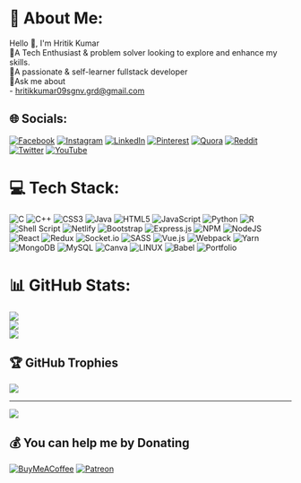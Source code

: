 # 💫 About Me:
Hello 👋, I'm Hritik Kumar<br>🚀A Tech Enthusiast & problem solver looking to explore and enhance my skills.<br>🚀A passionate & self-learner fullstack developer<br>🚀Ask me about<br>- hritikkumar09sgnv.grd@gmail.com


## 🌐 Socials:
[![Facebook](https://img.shields.io/badge/Facebook-%231877F2.svg?logo=Facebook&logoColor=white)](https://facebook.com/@Curious_hrithik) [![Instagram](https://img.shields.io/badge/Instagram-%23E4405F.svg?logo=Instagram&logoColor=white)](https://instagram.com/https://instagram.com/curious_hrithik6918?igshid=NTdlMDg3MTY=) [![LinkedIn](https://img.shields.io/badge/LinkedIn-%230077B5.svg?logo=linkedin&logoColor=white)](https://linkedin.com/in/in/hritik-kumar-435523202/) [![Pinterest](https://img.shields.io/badge/Pinterest-%23E60023.svg?logo=Pinterest&logoColor=white)](https://pinterest.com/@Curious_hrithik) [![Quora](https://img.shields.io/badge/Quora-%23B92B27.svg?logo=Quora&logoColor=white)](https://quora.com/profile/@Curious_hritihik) [![Reddit](https://img.shields.io/badge/Reddit-%23FF4500.svg?logo=Reddit&logoColor=white)](https://reddit.com/user/@Curious_hrithik) [![Twitter](https://img.shields.io/badge/Twitter-%231DA1F2.svg?logo=Twitter&logoColor=white)](https://twitter.com/@Curious_hrithik) [![YouTube](https://img.shields.io/badge/YouTube-%23FF0000.svg?logo=YouTube&logoColor=white)](https://youtube.com/@https://www.youtube.com/@curiohrithik6503) 

# 💻 Tech Stack:
![C](https://img.shields.io/badge/c-%2300599C.svg?style=plastic&logo=c&logoColor=white) ![C++](https://img.shields.io/badge/c++-%2300599C.svg?style=plastic&logo=c%2B%2B&logoColor=white) ![CSS3](https://img.shields.io/badge/css3-%231572B6.svg?style=plastic&logo=css3&logoColor=white) ![Java](https://img.shields.io/badge/java-%23ED8B00.svg?style=plastic&logo=java&logoColor=white) ![HTML5](https://img.shields.io/badge/html5-%23E34F26.svg?style=plastic&logo=html5&logoColor=white) ![JavaScript](https://img.shields.io/badge/javascript-%23323330.svg?style=plastic&logo=javascript&logoColor=%23F7DF1E) ![Python](https://img.shields.io/badge/python-3670A0?style=plastic&logo=python&logoColor=ffdd54) ![R](https://img.shields.io/badge/r-%23276DC3.svg?style=plastic&logo=r&logoColor=white) ![Shell Script](https://img.shields.io/badge/shell_script-%23121011.svg?style=plastic&logo=gnu-bash&logoColor=white) ![Netlify](https://img.shields.io/badge/netlify-%23000000.svg?style=plastic&logo=netlify&logoColor=#00C7B7) ![Bootstrap](https://img.shields.io/badge/bootstrap-%23563D7C.svg?style=plastic&logo=bootstrap&logoColor=white) ![Express.js](https://img.shields.io/badge/express.js-%23404d59.svg?style=plastic&logo=express&logoColor=%2361DAFB) ![NPM](https://img.shields.io/badge/NPM-%23000000.svg?style=plastic&logo=npm&logoColor=white) ![NodeJS](https://img.shields.io/badge/node.js-6DA55F?style=plastic&logo=node.js&logoColor=white) ![React](https://img.shields.io/badge/react-%2320232a.svg?style=plastic&logo=react&logoColor=%2361DAFB) ![Redux](https://img.shields.io/badge/redux-%23593d88.svg?style=plastic&logo=redux&logoColor=white) ![Socket.io](https://img.shields.io/badge/Socket.io-black?style=plastic&logo=socket.io&badgeColor=010101) ![SASS](https://img.shields.io/badge/SASS-hotpink.svg?style=plastic&logo=SASS&logoColor=white) ![Vue.js](https://img.shields.io/badge/vuejs-%2335495e.svg?style=plastic&logo=vuedotjs&logoColor=%234FC08D) ![Webpack](https://img.shields.io/badge/webpack-%238DD6F9.svg?style=plastic&logo=webpack&logoColor=black) ![Yarn](https://img.shields.io/badge/yarn-%232C8EBB.svg?style=plastic&logo=yarn&logoColor=white) ![MongoDB](https://img.shields.io/badge/MongoDB-%234ea94b.svg?style=plastic&logo=mongodb&logoColor=white) ![MySQL](https://img.shields.io/badge/mysql-%2300f.svg?style=plastic&logo=mysql&logoColor=white) ![Canva](https://img.shields.io/badge/Canva-%2300C4CC.svg?style=plastic&logo=Canva&logoColor=white) ![LINUX](https://img.shields.io/badge/Linux-FCC624?style=plastic&logo=linux&logoColor=black) ![Babel](https://img.shields.io/badge/Babel-F9DC3e?style=plastic&logo=babel&logoColor=black) ![Portfolio](https://img.shields.io/badge/Portfolio-%23000000.svg?style=plastic&logo=firefox&logoColor=#FF7139)
# 📊 GitHub Stats:
![](https://github-readme-stats.vercel.app/api?username=hritik-6918&theme=shades-of-purple&hide_border=false&include_all_commits=false&count_private=false)<br/>
![](https://github-readme-streak-stats.herokuapp.com/?user=hritik-6918&theme=shades-of-purple&hide_border=false)<br/>
![](https://github-readme-stats.vercel.app/api/top-langs/?username=hritik-6918&theme=shades-of-purple&hide_border=false&include_all_commits=false&count_private=false&layout=compact)

## 🏆 GitHub Trophies
![](https://github-profile-trophy.vercel.app/?username=hritik-6918&theme=radical&no-frame=false&no-bg=false&margin-w=4)

---
[![](https://visitcount.itsvg.in/api?id=hritik-6918&icon=9&color=0)](https://visitcount.itsvg.in)

  ## 💰 You can help me by Donating
  [![BuyMeACoffee](https://img.shields.io/badge/Buy%20Me%20a%20Coffee-ffdd00?style=for-the-badge&logo=buy-me-a-coffee&logoColor=black)](https://buymeacoffee.com/@Curious_hrithik) [![Patreon](https://img.shields.io/badge/Patreon-F96854?style=for-the-badge&logo=patreon&logoColor=white)](https://patreon.com/@Curious_hrithik) 

  
<!-- Proudly created with GPRM ( https://gprm.itsvg.in ) -->
